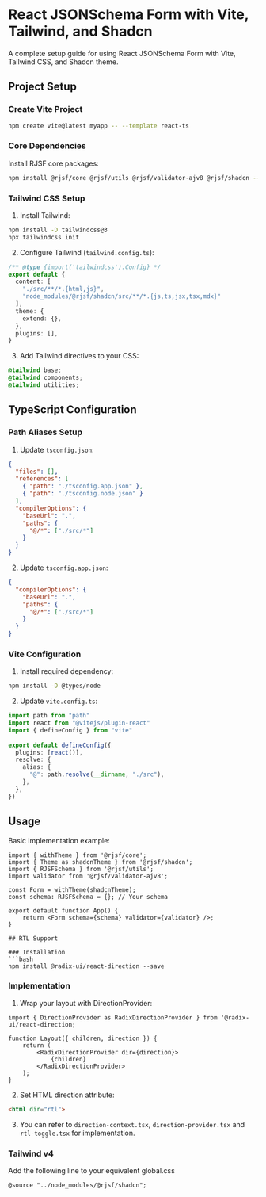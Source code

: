 # React JSONSchema Form with Vite, Tailwind, and Shadcn

A complete setup guide for using React JSONSchema Form with Vite, Tailwind CSS, and Shadcn theme.

## Project Setup

### Create Vite Project
```bash
npm create vite@latest myapp -- --template react-ts
```

### Core Dependencies

Install RJSF core packages:
```bash
npm install @rjsf/core @rjsf/utils @rjsf/validator-ajv8 @rjsf/shadcn --save
```

### Tailwind CSS Setup

1. Install Tailwind:
```bash
npm install -D tailwindcss@3
npx tailwindcss init
```

2. Configure Tailwind (`tailwind.config.ts`):
```ts
/** @type {import('tailwindcss').Config} */
export default {
  content: [
    "./src/**/*.{html,js}",
    "node_modules/@rjsf/shadcn/src/**/*.{js,ts,jsx,tsx,mdx}"
  ],
  theme: {
    extend: {},
  },
  plugins: [],  
}
```

3. Add Tailwind directives to your CSS:
```css
@tailwind base;
@tailwind components;
@tailwind utilities;
```

## TypeScript Configuration

### Path Aliases Setup

1. Update `tsconfig.json`:
```json
{
  "files": [],
  "references": [
    { "path": "./tsconfig.app.json" },
    { "path": "./tsconfig.node.json" }
  ],
  "compilerOptions": {
    "baseUrl": ".",
    "paths": {
      "@/*": ["./src/*"]
    }
  }
}
```

2. Update `tsconfig.app.json`:
```json
{
  "compilerOptions": {
    "baseUrl": ".",
    "paths": {
      "@/*": ["./src/*"]
    }
  }
}
```

### Vite Configuration

1. Install required dependency:
```bash
npm install -D @types/node
```

2. Update `vite.config.ts`:
```ts
import path from "path"
import react from "@vitejs/plugin-react"
import { defineConfig } from "vite"
 
export default defineConfig({
  plugins: [react()],
  resolve: {
    alias: {
      "@": path.resolve(__dirname, "./src"),
    },
  },
})
```

## Usage

Basic implementation example:
```tsx
import { withTheme } from '@rjsf/core';
import { Theme as shadcnTheme } from '@rjsf/shadcn';
import { RJSFSchema } from '@rjsf/utils';
import validator from '@rjsf/validator-ajv8';

const Form = withTheme(shadcnTheme);
const schema: RJSFSchema = {}; // Your schema

export default function App() {
    return <Form schema={schema} validator={validator} />;
}

## RTL Support

### Installation
```bash
npm install @radix-ui/react-direction --save
```

### Implementation

1. Wrap your layout with DirectionProvider:
```tsx
import { DirectionProvider as RadixDirectionProvider } from '@radix-ui/react-direction;

function Layout({ children, direction }) {
    return (
        <RadixDirectionProvider dir={direction}>
            {children}
        </RadixDirectionProvider>
    );
}
```

2. Set HTML direction attribute:
```html
<html dir="rtl">
```
3. You can refer to `direction-context.tsx`, `direction-provider.tsx` and `rtl-toggle.tsx` for implementation.

### Tailwind v4
Add the following line to your equivalent global.css
```
@source "../node_modules/@rjsf/shadcn";
```
